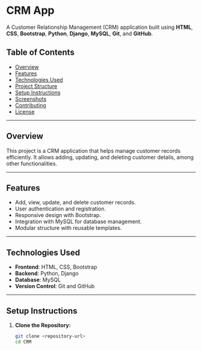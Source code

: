 # CRM App

A Customer Relationship Management (CRM) application built using **HTML**, **CSS**, **Bootstrap**, **Python**, **Django**, **MySQL**, **Git**, and **GitHub**.

## Table of Contents

- [Overview](#overview)
- [Features](#features)
- [Technologies Used](#technologies-used)
- [Project Structure](#project-structure)
- [Setup Instructions](#setup-instructions)
- [Screenshots](#screenshots)
- [Contributing](#contributing)
- [License](#license)

---

## Overview

This project is a CRM application that helps manage customer records efficiently. It allows adding, updating, and deleting customer details, among other functionalities.

---

## Features

- Add, view, update, and delete customer records.
- User authentication and registration.
- Responsive design with Bootstrap.
- Integration with MySQL for database management.
- Modular structure with reusable templates.

---

## Technologies Used

- **Frontend**: HTML, CSS, Bootstrap
- **Backend**: Python, Django
- **Database**: MySQL
- **Version Control**: Git and GitHub

---

## Setup Instructions

1. **Clone the Repository:**
   ```bash
   git clone <repository-url>
   cd CRM
   ```
